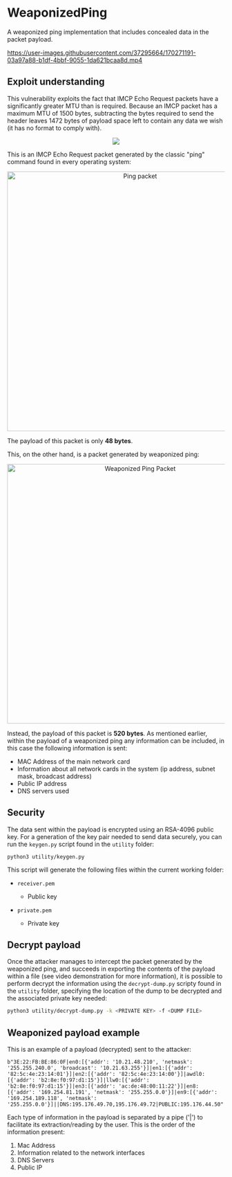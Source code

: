 # WeaponizedPing

A weaponized ping implementation that includes concealed data in the packet payload.

https://user-images.githubusercontent.com/37295664/170271191-03a97a88-b1df-4bbf-9055-1da621bcaa8d.mp4

## Exploit understanding

This vulnerability exploits the fact that IMCP Echo Request packets have a significantly greater MTU than is required. 
Because an IMCP packet has a maximum MTU of 1500 bytes, subtracting the bytes required to send the header leaves 1472 bytes of payload space left to
contain any data we wish (it has no format to comply with).

<p align="center">
  <img src="https://user-images.githubusercontent.com/37295664/170272692-4bccfc86-d7ae-4145-ac28-64d0cd654ef4.png">
</p>

This is an IMCP Echo Request packet generated by the classic "ping" command found in every operating system:

<p align="center">
  <img width="600" alt="Ping packet" src="https://user-images.githubusercontent.com/37295664/170274484-f70f944c-eaa5-4700-9929-eaa792b1729c.png">
</p>

The payload of this packet is only **48 bytes**.

This, on the other hand, is a packet generated by weaponized ping:

<p align="center">
  <img width="600" alt="Weaponized Ping Packet" src="https://user-images.githubusercontent.com/37295664/170275033-0be6ac68-3607-4cd5-98a3-e8f1cb0f256d.png">
</p>

Instead, the payload of this packet is **520 bytes**. As mentioned earlier, within the payload of a weaponized ping any information can be included, in this case the following information is sent:

- MAC Address of the main network card
- Information about all network cards in the system (ip address, subnet mask, broadcast address)
- Public IP address
- DNS servers used

## Security

The data sent within the payload is encrypted using an RSA-4096 public key.
For a generation of the key pair needed to send data securely, you can run the `keygen.py` script found in the `utility` folder:

```shell
python3 utility/keygen.py
```

This script will generate the following files within the current working folder:

- `receiver.pem`
  - Public key

- `private.pem`
  - Private key

## Decrypt payload

Once the attacker manages to intercept the packet generated by the weaponized ping, and succeeds in exporting
the contents of the payload within a file (see video demonstration for more information), it is possible to perform
decrypt the information using the `decrypt-dump.py` scripty found in the `utility` folder, specifying the
location of the dump to be decrypted and the associated private key needed:

```bash
python3 utility/decrypt-dump.py -k <PRIVATE KEY> -f <DUMP FILE>
```

## Weaponized payload example

This is an example of a payload (decrypted) sent to the attacker:

```text
b"3E:22:FB:BE:86:0F|en0:[{'addr': '10.21.48.210', 'netmask': '255.255.240.0', 'broadcast': '10.21.63.255'}]|en1:[{'addr': '82:5c:4e:23:14:01'}]|en2:[{'addr': '82:5c:4e:23:14:00'}]|awdl0:[{'addr': 'b2:8e:f0:97:d1:15'}]|llw0:[{'addr': 'b2:8e:f0:97:d1:15'}]|en3:[{'addr': 'ac:de:48:00:11:22'}]|en8:[{'addr': '169.254.81.191', 'netmask': '255.255.0.0'}]|en9:[{'addr': '169.254.189.118', 'netmask': '255.255.0.0'}]||DNS:195.176.49.70,195.176.49.72|PUBLIC:195.176.44.50"
```

Each type of information in the payload is separated by a pipe ('|') to facilitate its extraction/reading by the user. This is the order of the information present:

1. Mac Address
2. Information related to the network interfaces
3. DNS Servers
4. Public IP
